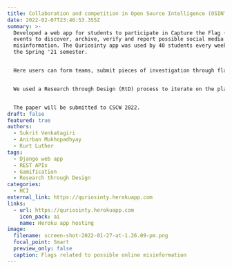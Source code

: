 ```yaml
---
title: Collaboration and competition in Open Source Intelligence (OSINT) analysis
date: 2022-02-07T23:46:53.355Z
summary: >-
  Developed a web app for students to participate in Capture the Flag (CTF)
  events to discover, archive, verify and report possible social media
  misinformation. The Quriosinty app was used by 40 students every week during
  the Spring '21 semester.


  Here users can form teams, submit pieces of investigation through flags and judges can award points based on a rubric. Built REST API endpoints to extend the platform for integrating new OSINT tools. 


  We used a Research through Design (RtD) process to iterate on the platform and generate design recommendations for systems aimed at verification of online information. Data was collected from system logs, student reflections, and semi-structured interviews.


  The paper will be submitted to CSCW 2022.
draft: false
featured: true
authors:
  - Sukrit Venkatagiri
  - Anirban Mukhopadhyay
  - Kurt Luther
tags:
  - Django web app
  - REST APIs
  - Gamification
  - Research through Design
categories:
  - HCI
external_link: https://quriosinty.herokuapp.com
links:
  - url: https://quriosinty.herokuapp.com
    icon_pack: ai
    name: Heroku app hosting
image:
  filename: screen-shot-2022-01-27-at-1.26.09-pm.png
  focal_point: Smart
  preview_only: false
  caption: Flags related to possible online misinformation
---
```

